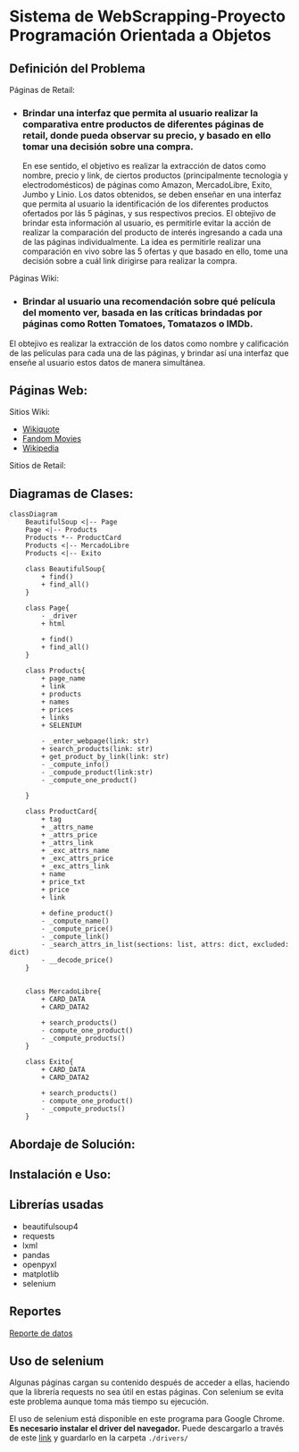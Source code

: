 # Sistema de WebScrapping-Proyecto Programación Orientada a Objetos

## Definición del Problema


Páginas de Retail:
 * ### Brindar una interfaz que permita al usuario realizar la comparativa entre productos de diferentes páginas de retail, donde pueda observar su precio, y basado en ello tomar una decisión sobre una compra.
   En ese sentido, el objetivo es realizar la extracción de datos como nombre, precio y link, de ciertos productos (principalmente tecnología y electrodomésticos) de páginas como Amazon, MercadoLibre, Exito, Jumbo y Linio. Los datos obtenidos, se deben enseñar en una interfaz que permita 
 al usuario la identificación de los diferentes productos ofertados por lás 5 páginas, y sus respectivos precios. El obtejivo de brindar esta información al usuario, es permitirle evitar la acción de realizar la comparación del producto de interés ingresando a cada una de las páginas individualmente. La idea es permitirle realizar una comparación en vivo sobre las 5 ofertas y que basado en ello, tome una decisión sobre a cuál link dirigirse para realizar la compra.

Páginas Wiki:
 * ### Brindar al usuario una recomendación sobre qué película del momento ver, basada en las críticas brindadas por páginas como Rotten Tomatoes, Tomatazos o IMDb. 
 El obtejivo es realizar la extracción de los datos como nombre y calificación de las películas para cada una de las páginas, y brindar así una interfaz que enseñe al usuario estos datos de manera simultánea. 

## Páginas Web:
Sitios Wiki:
  * [Wikiquote](https://es.wikiquote.org/wiki/Portada)
  * [Fandom Movies](https://www.fandom.com/topics/movies)
  * [Wikipedia](https://es.wikipedia.org/wiki/Wikipedia:Portada)
    
Sitios de Retail:

## Diagramas de Clases:

```mermaid
classDiagram
    BeautifulSoup <|-- Page
    Page <|-- Products
    Products *-- ProductCard
    Products <|-- MercadoLibre
    Products <|-- Exito

    class BeautifulSoup{
        + find()
        + find_all()
    }

    class Page{
        - _driver
        + html

        + find()
        + find_all()
    }

    class Products{
        + page_name
        + link
        + products
        + names
        + prices
        + links
        + SELENIUM

        - _enter_webpage(link: str)
        + search_products(link: str)
        + get_product_by_link(link: str)
        - _compute_info()
        - _compude_product(link:str)
        - _compute_one_product()

    }

    class ProductCard{
        + tag
        + _attrs_name
        + _attrs_price
        + _attrs_link
        + _exc_attrs_name
        + _exc_attrs_price
        + _exc_attrs_link
        + name
        + price_txt
        + price
        + link

        + define_product()
        - _compute_name()
        - _compute_price()
        - _compute_link()
        - _search_attrs_in_list(sections: list, attrs: dict, excluded: dict)
        - __decode_price()
    }


    class MercadoLibre{
        + CARD_DATA
        + CARD_DATA2

        + search_products()
        - compute_one_product()
        - _compute_products()
    }

    class Exito{
        + CARD_DATA
        + CARD_DATA2

        + search_products()
        - compute_one_product()
        - _compute_products()
    }

```


## Abordaje de Solución:

## Instalación e Uso:

## Librerías usadas

- beautifulsoup4
- requests
- lxml
- pandas
- openpyxl
- matplotlib
- selenium

## Reportes
[Reporte de datos](https://unaledu-my.sharepoint.com/:f:/g/personal/diporrasc_unal_edu_co/EgGtalNhip1EqE6p7OGyqIIB4OAbREHbszYB5mtlMhiqcA?e=m3yN1G)


## Uso de selenium

Algunas páginas cargan su contenido después de acceder a ellas, haciendo que la librería requests no sea útil en estas páginas. Con selenium se evita este problema aunque toma más tiempo su ejecución.

El uso de selenium está disponible en este programa para Google Chrome. **Es necesario instalar el driver del navegador.** Puede descargarlo a través de este [link](https://googlechromelabs.github.io/chrome-for-testing/) y guardarlo en la carpeta `./drivers/`
